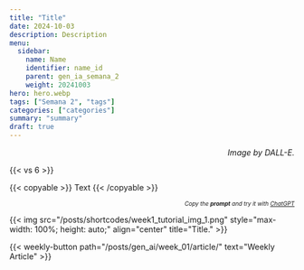 ```yaml
---
title: "Title"  
date: 2024-10-03
description: Description  
menu:  
  sidebar:  
    name: Name  
    identifier: name_id  
    parent: gen_ia_semana_2
    weight: 20241003  
hero: hero.webp  
tags: ["Semana 2", "tags"]  
categories: ["categories"]  
summary: "summary"  
draft: true 
---
```


<p style="text-align: right;">
<em>Image by DALL-E.</em>
</p>


{{< vs 6 >}}


{{< copyable >}}
Text
{{< /copyable >}}

<p style="text-align: right; font-size: 10px;">
<em>Copy the <b>prompt</b> and try it with <a href="https://chatgpt.com">ChatGPT</a></em>
</p>


{{< img src="/posts/shortcodes/week1_tutorial_img_1.png" style="max-width: 100%; height: auto;" align="center" title="Title." >}}


{{< weekly-button path="/posts/gen_ai/week_01/article/" text="Weekly Article" >}}

